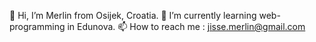 👋 Hi, I’m Merlin from Osijek, Croatia.
🌱 I’m currently learning web-programming in Edunova.
📫 How to reach me : jisse.merlin@gmail.com

